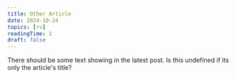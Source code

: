 ```yaml
---
title: Other Article
date: 2024-10-24
topics: [rv]
readingTime: 1
draft: false
---
```




There should be some text showing in the latest post. Is this undefined if its only the article's title?
